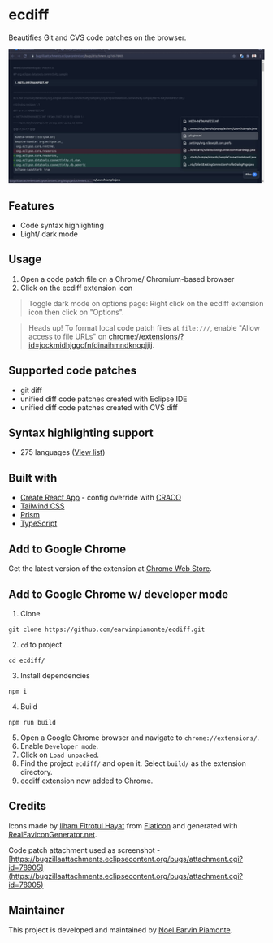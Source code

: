 # ecdiff

Beautifies Git and CVS code patches on the browser.

![alt text](./webstore/social-preview.jpg 'ecdiff screenshot')

## Features

- Code syntax highlighting
- Light/ dark mode

## Usage

1. Open a code patch file on a Chrome/ Chromium-based browser
1. Click on the ecdiff extension icon

> Toggle dark mode on options page: Right click on the ecdiff extension icon then click on "Options".

> Heads up! To format local code patch files at `file:///`, enable "Allow access to file URLs" on [chrome://extensions/?id=jockmidhjggcfnfdinaihmndknopjjij](chrome://extensions/?id=jockmidhjggcfnfdinaihmndknopjjij).

## Supported code patches

- git diff
- unified diff code patches created with Eclipse IDE
- unified diff code patches created with CVS diff

## Syntax highlighting support

- 275 languages ([View list](https://prismjs.com/#supported-languages))

## Built with

- [Create React App](https://create-react-app.dev/) - config override with [CRACO](https://github.com/gsoft-inc/craco)
- [Tailwind CSS](https://tailwindcss.com/)
- [Prism](https://prismjs.com/)
- [TypeScript](https://typescriptlang.org/)

## Add to Google Chrome

Get the latest version of the extension at [Chrome Web Store](https://chrome.google.com/webstore/detail/jockmidhjggcfnfdinaihmndknopjjij/).

## Add to Google Chrome w/ developer mode

1. Clone

```
git clone https://github.com/earvinpiamonte/ecdiff.git
```

2. `cd` to project

```
cd ecdiff/

```

3. Install dependencies

```
npm i
```

4. Build

```
npm run build
```

5. Open a Google Chrome browser and navigate to `chrome://extensions/`.
6. Enable `Developer mode`.
7. Click on `Load unpacked`.
8. Find the project `ecdiff/` and open it. Select `build/` as the extension directory.
9. ecdiff extension now added to Chrome.

## Credits

Icons made by [Ilham Fitrotul Hayat](https://www.flaticon.com/authors/ilham-fitrotul-hayat) from [Flaticon](www.flaticon.com) and generated with [RealFaviconGenerator.net](https://realfavicongenerator.net/).

Code patch attachment used as screenshot - [https://bugzillaattachments.eclipsecontent.org/bugs/attachment.cgi?id=78905](https://bugzillaattachments.eclipsecontent.org/bugs/attachment.cgi?id=78905)

## Maintainer

This project is developed and maintained by [Noel Earvin Piamonte](https://www.earvinpiamonte.com/).
